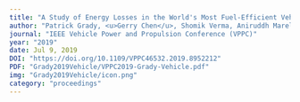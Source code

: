 ```yaml
---
title: "A Study of Energy Losses in the World's Most Fuel-Efficient Vehicle"
author: "Patrick Grady, <u>Gerry Chen</u>, Shomik Verma, Aniruddh Marellapudi, Nico Hotz"
journal: "IEEE Vehicle Power and Propulsion Conference (VPPC)"
year: "2019"
date: Jul 9, 2019
DOI: "https://doi.org/10.1109/VPPC46532.2019.8952212"
PDF: "Grady2019Vehicle/VPPC2019-Grady-Vehicle.pdf"
img: "Grady2019Vehicle/icon.png"
category: "proceedings"
---
```


<!--- pages: "7173-7180" --->
<!--- DOI: "http://doi.org/10.1109/ICRA.2018.8463180" --->